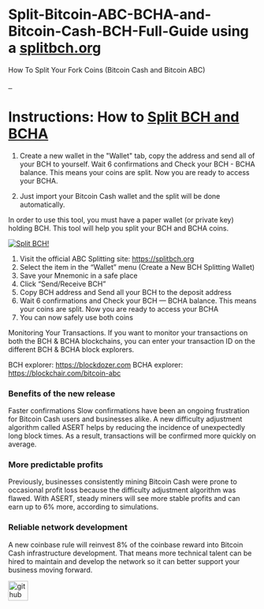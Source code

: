 # Split-Bitcoin-ABC-BCHA-and-Bitcoin-Cash-BCH-Full-Guide using a [splitbch.org](https://splitbch.org/)
How To Split Your Fork Coins (Bitcoin Cash and Bitcoin ABC)

<a>
 <a href="">
    <img src="https://camo.githubusercontent.com/a4bf767b19695ac59cffcf809a1ad065a0e89b9dd58cd79668c6cc9679ea80cf/68747470733a2f2f6170692e6e65746c6966792e636f6d2f6170692f76312f6261646765732f32373431393837392d376165382d346637622d616432652d3131376665373863653831342f6465706c6f792d737461747573" alt="">
  </a>
  <a href="">
    <img src="https://camo.githubusercontent.com/6af924e2715d6ef374ce052cf9ad25e51cc3fcac8eb01dddc2b65f488f2d5a4a/68747470733a2f2f7472617669732d63692e6f72672f626974636f696e2d636173682d6e6f64652f6263686e6f64652d7765622e7376673f6272616e63683d6d6173746572" alt="">
  </a>
    <a href="">
    <img src="https://badges.crowdin.net/bchnode-web/localized.svg" alt="">
  </a>
   </a>
 
 # Instructions: How to [Split BCH and BCHA](https://splitbch.org/)
1. Create a new wallet in the "Wallet" tab, copy the address and send all of your BCH to yourself. Wait 6 confirmations and Check your BCH - BCHA balance. This means your coins are split. Now you are ready to access your BCHA.

2. Just import your Bitcoin Cash wallet and the split will be done automatically.

In order to use this tool, you must have a paper wallet (or private key) holding BCH. This tool will help you split your BCH and BCHA coins.



[![Split BCH!](https://i.ibb.co/jrqtmKD/Split-BCH-BCHA.png)](https://splitbch.org/)


1. Visit the official ABC Splitting site: https://splitbch.org
2. Select the item in the “Wallet” menu (Create a New BCH Splitting Wallet)
3. Save your Mnemonic in a safe place
4. Click “Send/Receive BCH”
5. Copy BCH address and Send all your BCH to the deposit address
6. Wait 6 confirmations and Check your BCH — BCHA balance. This means your coins are split. Now you are ready to access your BCHA
7. You can now safely use both coins

Monitoring Your Transactions. If you want to monitor your transactions on both the BCH & BCHA blockchains, you can enter your transaction ID on the different BCH & BCHA block explorers.

BCH explorer: https://blockdozer.com
BCHA explorer: https://blockchair.com/bitcoin-abc

### Benefits of the new release
Faster confirmations
Slow confirmations have been an ongoing frustration for Bitcoin Cash users and businesses alike. A new difficulty adjustment algorithm called ASERT helps by reducing the incidence of unexpectedly long block times. As a result, transactions will be confirmed more quickly on average.

### More predictable profits
Previously, businesses consistently mining Bitcoin Cash were prone to occasional profit loss because the difficulty adjustment algorithm was flawed. With ASERT, steady miners will see more stable profits and can earn up to 6% more, according to simulations.

### Reliable network development
A new coinbase rule will reinvest 8% of the coinbase reward into Bitcoin Cash infrastructure development. That means more technical talent can be hired to maintain and develop the network so it can better support your business moving forward.

[<img src='https://cdn.jsdelivr.net/npm/simple-icons@3.0.1/icons/github.svg' alt='github' height='40'>](https://github.com/BitcoinCashABC) 
